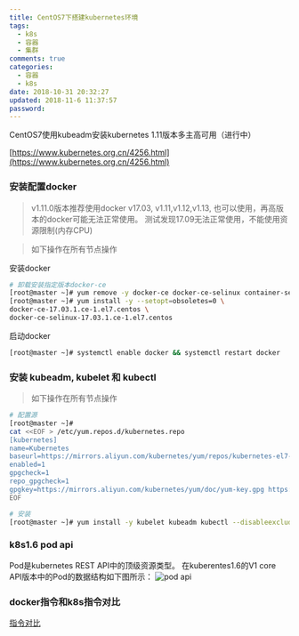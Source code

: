```yaml
---
title: CentOS7下搭建kubernetes环境
tags:
  - k8s
  - 容器
  - 集群
comments: true
categories:
  - 容器
  - k8s
date: 2018-10-31 20:32:27
updated: 2018-11-6 11:37:57
password:
---
```

CentOS7使用kubeadm安装kubernetes 1.11版本多主高可用（进行中）
<!-- more -->
[https://www.kubernetes.org.cn/4256.html](https://www.kubernetes.org.cn/4256.html)
### 安装配置docker
> v1.11.0版本推荐使用docker v17.03,
  v1.11,v1.12,v1.13, 也可以使用，再高版本的docker可能无法正常使用。
  测试发现17.09无法正常使用，不能使用资源限制(内存CPU)

> 如下操作在所有节点操作

安装docker
```bash
# 卸载安装指定版本docker-ce
[root@master ~]# yum remove -y docker-ce docker-ce-selinux container-selinux
[root@master ~]# yum install -y --setopt=obsoletes=0 \
docker-ce-17.03.1.ce-1.el7.centos \
docker-ce-selinux-17.03.1.ce-1.el7.centos
```
启动docker
```bash
[root@master ~]# systemctl enable docker && systemctl restart docker
```
### 安装 kubeadm, kubelet 和 kubectl
> 如下操作在所有节点操作

```bash
# 配置源
[root@master ~]# 
cat <<EOF > /etc/yum.repos.d/kubernetes.repo
[kubernetes]
name=Kubernetes
baseurl=https://mirrors.aliyun.com/kubernetes/yum/repos/kubernetes-el7-x86_64
enabled=1
gpgcheck=1
repo_gpgcheck=1
gpgkey=https://mirrors.aliyun.com/kubernetes/yum/doc/yum-key.gpg https://mirrors.aliyun.com/kubernetes/yum/doc/rpm-package-key.gpg
EOF

# 安装
[root@master ~]# yum install -y kubelet kubeadm kubectl --disableexcludes=kubernetes
```

### k8s1.6 pod api
Pod是kubernetes REST API中的顶级资源类型。
在kuberentes1.6的V1 core API版本中的Pod的数据结构如下图所示：
![pod api](https://jimmysong.io/kubernetes-handbook/images/kubernetes-pod-cheatsheet.png)
### docker指令和k8s指令对比
[指令对比](https://kubernetes.io/docs/reference/kubectl/docker-cli-to-kubectl/)